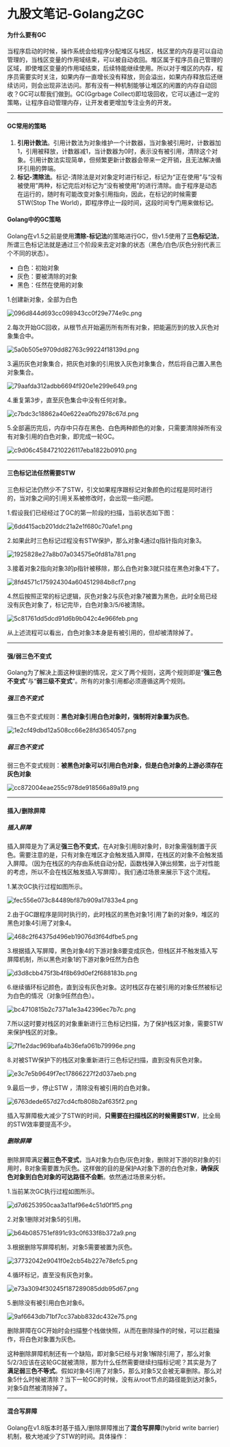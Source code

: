# 九股文笔记-Golang之GC

#### 为什么要有GC

当程序启动的时候，操作系统会给程序分配堆区与栈区，栈区里的内存是可以自动管理的，当栈区变量的作用域结束，可以被自动收回。堆区属于程序员自己管理的区域，即使堆区变量的作用域结束，后续特能继续使用。所以对于堆区的内存，程序员需要实时关注，如果内存一直增长没有释放，则会溢出，如果内存释放后还继续访问，则会出现非法访问。那有没有一种机制能够让堆区的闲置的内存自动回收？GC可以帮我们做到。GC\(Ggrbage Collect\)即垃圾回收，它可以通过一定的策略，让程序自动管理内存，让开发者更增加专注业务的开发。

---

#### GC常用的策略

1. **引用计数法**。引用计数法为对象维护一个计数器，当对象被引用时，计数器加1，引用被释放，计数器减1，当计数器为0时，表示没有被引用，清除这个对象。引用计数法实现简单，但频繁更新计数器会带来一定开销，且无法解决循环引用的弊端。
2. **标记\-清除法**。标记\-清除法是对对象定时进行标记，标记为“正在使用”与“没有被使用”两种，标记完后对标记为“没有被使用”的进行清除。由于程序是动态在运行的，随时有可能改变对象引用指向，因此，在标记的时候需要STW\(Stop The World\)，即程序停止一段时间，这段时间专门用来做标记。

#### Golang中的GC策略

Golang在v1.5之前是使用**清除\-标记法**的策略进行GC，但v1.5使用了**三色标记法**，所谓三色标记法就是通过三个阶段来去定对象的状态（黑色/白色/灰色分别代表三个不同的状态）。

* 白色：初始对象
* 灰色：要被清除的对象
* 黑色：任然在使用的对象

1.创建新对象，全部为白色

![096d844d693cc098943cc0f29e774e9c.png](image/096d844d693cc098943cc0f29e774e9c.png)

2.每次开始GC回收，从根节点开始遍历所有所有对象，把能遍历到的放入灰色对象集合中。

![5a0b505e9709dd82763c99224f18139d.png](image/5a0b505e9709dd82763c99224f18139d.png)

3.遍历灰色对象集合，把灰色对象的引用放入灰色对象集合，然后将自己置入黑色对象集合。

![79aafda312adbb6694f920e1e299e649.png](image/79aafda312adbb6694f920e1e299e649.png)

4.重复第3步，直至灰色集合中没有任何对象。

![c7bdc3c18862a40e622ea0fb2978c67d.png](image/c7bdc3c18862a40e622ea0fb2978c67d.png)

5.全部遍历完后，内存中只存在黑色、白色两种颜色的对象，只需要清除掉所有没有对象引用的白色对象，即完成一轮GC。

![c9d06c45847210226117eba1822b0910.png](image/c9d06c45847210226117eba1822b0910.png)

---

#### 三色标记法任然需要STW

三色标记法仍然少不了STW，引文如果程序跟标记对象颜色的过程是同时进行的，当对象之间的引用关系被修改时，会出现一些问题。

1.假设我们已经经过了GC的第一阶段的扫描，当前状态如下图：

![6dd415acb201ddc21a2e1f680c70afe1.png](image/6dd415acb201ddc21a2e1f680c70afe1.png)

2.如果此时三色标记过程没有STW保护，那么对象4通过q指针指向对象3。

![1925828e27a8b07a034575e0fd81a781.png](image/1925828e27a8b07a034575e0fd81a781.png)

3.接着对象2指向对象3的p指针被移除，那么白色对象3就只挂在黑色对象4下了。

![8fd4571c175924304a604512984b8cf7.png](image/8fd4571c175924304a604512984b8cf7.png)

4.然后按照正常的标记逻辑，灰色对象2与灰色对象7被置为黑色，此时全局已经没有灰色对象了，标记完毕，白色对象3/5/6被清除。

![5c81761dd5dcd91d6b9b042c4e966feb.png](image/5c81761dd5dcd91d6b9b042c4e966feb.png)

从上述流程可以看出，白色对象3本身是有被引用的，但却被清除掉了。

---

#### 强/弱三色不变式

Golang为了解决上面这种误删的情况，定义了两个规则，这两个规则即是“**强三色不变式**”与“**弱三级不变式**”。所有的对象引用都必须遵循这两个规则。

##### 强三色不变式

强三色不变式规则：**黑色对象引用白色对象时，强制将对象置为灰色**。

![1e2cf49dbd12a508cc66e28fd3654057.png](image/1e2cf49dbd12a508cc66e28fd3654057.png)

##### 弱三色不变式

弱三色不变式规则：**被黑色对象可以引用白色对象，但是白色对象的上游必须存在灰色对象**

![cc872004eae255c978de918566a89a19.png](image/cc872004eae255c978de918566a89a19.png)

---

#### 插入/删除屏障

##### 插入屏障

插入屏障是为了满足**强三色不变式**，在A对象引用B对象时，B对象需强制置于灰色。需要注意的是，只有对象在堆区才会触发插入屏障，在栈区的对象不会触发插入屏障。（因为在栈区的内存由系统自动分配，函数栈弹入弹出频繁，出于对性能的考虑，所以不会在栈区触发插入写屏障）。我们通过场景来展示下这个流程。

1.某次GC执行过程如图所示。

![fec556e073c84489bf87b909a17833e4.png](image/fec556e073c84489bf87b909a17833e4.png)

2.由于GC跟程序是同时执行的，此时栈区的黑色对象1引用了新的对象9，堆区的黑色对象4引用了对象4。

![468c2f64375d496eb19076d3f64dfbe5.png](image/468c2f64375d496eb19076d3f64dfbe5.png)

3.根据插入写屏障，黑色对象4的下游对象8要变成灰色，但栈区并不触发插入写屏障机制，所以黑色对象1的下游对象9任然为白色

![d3d8cbb475f3b4f8b69d0ef2f688183b.png](image/d3d8cbb475f3b4f8b69d0ef2f688183b.png)

6.继续循环标记颜色，直到没有灰色对象。这时栈区存在被引用的对象任然被标记为白色的情况（对象9任然白色）。

![bc4710815b2c7371a1e3a42396ec7b7c.png](image/bc4710815b2c7371a1e3a42396ec7b7c.png)

7.所以这时要对栈区的对象重新进行三色标记扫描，为了保护栈区对象，需要STW来保护栈区的对象。

![7f1e2dac969bafa4b36efa061b79996e.png](image/7f1e2dac969bafa4b36efa061b79996e.png)

8.对被STW保护下的栈区对象重新进行三色标记扫描，直到没有灰色对象。

![e3c7e5b9649f7ec17866227f2d037aeb.png](image/e3c7e5b9649f7ec17866227f2d037aeb.png)

9.最后一步，停止STW ，清除没有被引用的白色对象。

![6763dede657d27cd4cfb808b2af635f2.png](image/6763dede657d27cd4cfb808b2af635f2.png)

插入写屏障极大减少了STW的时间，**只需要在扫描栈区的时候需要STW**，比全局的STW效率要提高不少。

##### 删除屏障

删除屏障满足**弱三色不变式**，当A对象为白色/灰色对象，删除对下游的B对象的引用时，B对象需要置为灰色。这样做的目的是保护A对象下游的白色对象，**确保灰色对象到白色对象的可达路径不会断**。依然通过场景来分析。

1.当前某次GC执行过程如图所示。

![d7d6253950caa3a11af96e4c51d0f1f5.png](image/d7d6253950caa3a11af96e4c51d0f1f5.png)

2.对象1删除对对象5的引用。

![b64b085751ef891c93c0f633f8b372a9.png](image/b64b085751ef891c93c0f633f8b372a9.png)

3.根据删除写屏障机制，对象5需要被置为灰色。

![37732042e9041f0e2cb54b227e78efc5.png](image/37732042e9041f0e2cb54b227e78efc5.png)

4.循环标记，直至没有灰色对象。

![e73a3094f30245f187289085ddb95d67.png](image/e73a3094f30245f187289085ddb95d67.png)

5.删除没有被引用白色对象6。

![9af6643db71bf7cc37abb832dc432e75.png](image/9af6643db71bf7cc37abb832dc432e75.png)

删除屏障在GC开始时会扫描整个栈做快照，从而在删除操作的时候，可以拦截操作，将白色对象置为灰色。

这种删除屏障机制还有一个缺陷，即对象5已经与对象1解除引用了，那么对象5/2/3应该在这轮GC就被清除，那为什么任然需要继续扫描标记呢？其实是为了**满足弱三色不等式**。假如对象4引用了对象5，那么对象5又会被无辜删除。那么对象5什么时候被清除？当下一轮GC的时候，没有从root节点的路径能到达对象5，对象5自然被清除掉了。

---

#### 混合写屏障

Golang在v1.8版本时基于插入/删除屏障推出了**混合写屏障**\(hybrid write barrier\)机制，极大地减少了STW的时间。具体操作：

